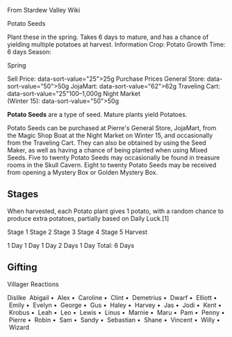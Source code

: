 From Stardew Valley Wiki

Potato Seeds

Plant these in the spring. Takes 6 days to mature, and has a chance of yielding multiple potatoes at harvest. Information Crop: Potato Growth Time: 6 days Season:

Spring

Sell Price: data-sort-value="25"&gt;25g Purchase Prices General Store: data-sort-value="50"&gt;50g JojaMart: data-sort-value="62"&gt;62g Traveling Cart: data-sort-value="25"100–1,000g Night Market  
(Winter 15): data-sort-value="50"&gt;50g

**Potato Seeds** are a type of seed. Mature plants yield Potatoes.

Potato Seeds can be purchased at Pierre's General Store, JojaMart, from the Magic Shop Boat at the Night Market on Winter 15, and occasionally from the Traveling Cart. They can also be obtained by using the Seed Maker, as well as having a chance of being planted when using Mixed Seeds. Five to twenty Potato Seeds may occasionally be found in treasure rooms in the Skull Cavern. Eight to twenty Potato Seeds may be received from opening a Mystery Box or Golden Mystery Box.

## Stages

When harvested, each Potato plant gives 1 potato, with a random chance to produce extra potatoes, partially based on Daily Luck.\[1]

Stage 1 Stage 2 Stage 3 Stage 4 Stage 5 Harvest

1 Day 1 Day 1 Day 2 Days 1 Day Total: 6 Days

## Gifting

Villager Reactions

Dislike  Abigail •  Alex •  Caroline •  Clint •  Demetrius •  Dwarf •  Elliott •  Emily •  Evelyn •  George •  Gus •  Haley •  Harvey •  Jas •  Jodi •  Kent •  Krobus •  Leah •  Leo •  Lewis •  Linus •  Marnie •  Maru •  Pam •  Penny •  Pierre •  Robin •  Sam •  Sandy •  Sebastian •  Shane •  Vincent •  Willy •  Wizard
